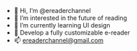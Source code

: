 - 👋 Hi, I’m @ereaderchannel
- 👀 I’m interested in the future of reading 
- 🌱 I’m currently learning UI design
- 💞️ Develop a fully customizable e-reader
- 📫 ereaderchannel@gmail.com

<!---
ereaderchannel/ereaderchannel is a ✨ special ✨ repository because its `README.md` (this file) appears on your GitHub profile.
You can click the Preview link to take a look at your changes.
--->
